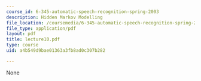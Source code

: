 ```yaml
---
course_id: 6-345-automatic-speech-recognition-spring-2003
description: Hidden Markov Modelling
file_location: /coursemedia/6-345-automatic-speech-recognition-spring-2003/a4b549d9bae01363a3fb8ad0c307b282_lecture10.pdf
file_type: application/pdf
layout: pdf
title: lecture10.pdf
type: course
uid: a4b549d9bae01363a3fb8ad0c307b282

---
```

None